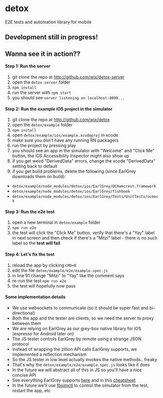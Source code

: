 # detox

E2E tests and automation library for mobile

## Development still in progress!

## Wanna see it in action??

#### Step 1: Run the server

1. git clone the repo at http://github.com/wix/detox-server
2. open the `detox-server` folder
3. `npm install`
4. run the server with `npm start`
5. you should see `server listening on localhost:8099...`

#### Step 2: Run the example iOS project in the simulator

1. git clone the repo at http://github.com/wix/detox
2. open the `detox/example` folder
3. `npm install`
4. open `detox/example/ios/example.xcodeproj` in xcode
5. make sure you don't have any running RN packagers
6. run the project by pressing play
7. you should see an app in the simulator with "Welcome" and "Click Me" button, the iOS Accessibility Inspector might also show up
8. if you get weird "DerivedData" errors, change the xcode "DerivedData" setting back to default
9. if you get build problems, delete the following (since EarlGrey downloads them on build):
  * `detox/example/node_modules/detox/ios/EarlGrey/OCHamcrest.framework`
  * `detox/example/node_modules/detox/ios/EarlGrey/fishhook`
  * `detox/example/node_modules/detox/ios/EarlGrey/Tests/UnitTests/ocmock`

#### Step 3: Run the e2e test

1. open a new terminal in `detox/example` folder
2. `npm run e2e`
3. the test will click the "Click Me" button, verify that there's a "Yay" label in next screen and then check if there's a "Mitzi" label - there is no such label so the **test will fail**

#### Step 4: Let's fix the test

1. reload the app by clicking `CMD+R`
2. edit the file `detox/example/e2e/example.spec.js`
3. in line 91 change "Mitzi" to "Yay" like the comment says
4. re-run the test `npm run e2e`
5. the test will hopefully now pass

#### Some implementation details

* We use websockets to communicate (so it should be super fast and bi-directional)
* Both the app and the tester are clients, so we need the server to proxy between them
* We are relying on EarlGrey as our grey-box native library for iOS (espresso for Android later on)
* The JS tester controls EarlGrey by remote using a strange JSON protocol
* Instead of wrapping the zillion API calls EarlGrey supports, we implemented a reflection mechanism
* So the JS tester in low level actually invokes the native methods.. freaky
* That's why the `detox/example/e2e/example.spec.js` looks like it does
* In the future we will abstract all of this in JS so you'll have a nice concise API
* See everything EarlGrey supports [here](https://github.com/google/EarlGrey/blob/master/docs/api.md) and in this [cheatsheet](https://github.com/google/EarlGrey/blob/master/docs/cheatsheet/cheatsheet.pdf)
* In the future we'll use [fbsimctl](https://github.com/facebook/FBSimulatorControl) to control the simulator from the test, restart the app, etc
